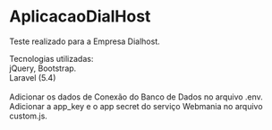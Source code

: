 # AplicacaoDialHost

Teste realizado para a Empresa Dialhost.

Tecnologias utilizadas:<br/>
jQuery, Bootstrap.<br/>
Laravel (5.4)<br/>
<br/>
Adicionar os dados de Conexão do Banco de Dados no arquivo .env. <br/>
Adicionar a app_key e o app secret do serviço Webmania no arquivo custom.js.

